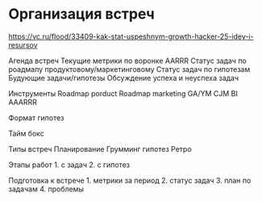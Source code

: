 # Организация встреч

https://vc.ru/flood/33409-kak-stat-uspeshnym-growth-hacker-25-idey-i-resursov

Агенда встреч
    Текущие метрики по воронке AARRR
    Статус задач по роадмапу продуктовому/маркетинговому
    Статус задач по гипотезам
    Будующие задачи/гипотезы
    Обсуждение успеха и неуспеха задач

Инструменты
    Roadmap porduct
    Roadmap marketing
    GA/YM
    CJM
    BI
    AAARRR
    
Формат гипотез

Тайм бокс

Типы встреч
    Планирование
    Грумминг гипотез
    Ретро


Этапы работ
    1. с задач
    2. с гипотез 

Подготовка к встрече
    1. метрики за период
    2. статус задач
    3. план по задачам
    4. проблемы